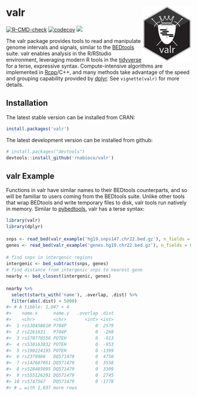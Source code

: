 
# valr <img src="man/figures/logo.png" align="right" />

<!-- badges: start -->

[![R-CMD-check](https://github.com/rnabioco/valr/workflows/R-CMD-check/badge.svg)](https://github.com/rnabioco/valr/actions)
[![codecov](https://codecov.io/gh/rnabioco/valr/branch/master/graph/badge.svg)](https://app.codecov.io/gh/rnabioco/valr)
[![](https://www.r-pkg.org/badges/version/valr)](https://CRAN.R-project.org/package=valr)
<!-- badges: end -->

The valr package provides tools to read and manipulate genome intervals
and signals, similar to the
[BEDtools](https://bedtools.readthedocs.io/en/latest/) suite. valr
enables analysis in the R/RStudio environment, leveraging modern R tools
in the [tidyverse](https://www.tidyverse.org/) for a terse, expressive
syntax. Compute-intensive algorithms are implemented in
[Rcpp](http://www.rcpp.org)/C++, and many methods take advantage of the
speed and grouping capability provided by
[dplyr](https://dplyr.tidyverse.org/). See `vignette(valr)` for more
details.

## Installation

The latest stable version can be installed from CRAN:

``` r
install.packages('valr')
```

The latest development version can be installed from github:

``` r
# install.packages("devtools")
devtools::install_github('rnabioco/valr')
```

## valr Example

Functions in valr have similar names to their BEDtools counterparts, and
so will be familiar to users coming from the BEDtools suite. Unlike
other tools that wrap BEDtools and write temporary files to disk, valr
tools run natively in memory. Similar to
[pybedtools](https://daler.github.io/pybedtools/#why-pybedtools), valr
has a terse syntax:

``` r
library(valr)
library(dplyr)

snps <- read_bed(valr_example('hg19.snps147.chr22.bed.gz'), n_fields = 6)
genes <- read_bed(valr_example('genes.hg19.chr22.bed.gz'), n_fields = 6)

# find snps in intergenic regions
intergenic <- bed_subtract(snps, genes)
# find distance from intergenic snps to nearest gene
nearby <- bed_closest(intergenic, genes)

nearby %>%
  select(starts_with('name'), .overlap, .dist) %>%
  filter(abs(.dist) < 5000)
#> # A tibble: 1,047 × 4
#>    name.x      name.y   .overlap .dist
#>    <chr>       <chr>       <int> <int>
#>  1 rs530458610 P704P           0  2579
#>  2 rs2261631   P704P           0  -268
#>  3 rs570770556 POTEH           0  -913
#>  4 rs538163832 POTEH           0  -953
#>  5 rs190224195 POTEH           0 -1399
#>  6 rs2379966   DQ571479        0  4750
#>  7 rs142687051 DQ571479        0  3558
#>  8 rs528403095 DQ571479        0  3309
#>  9 rs555126291 DQ571479        0  2745
#> 10 rs5747567   DQ571479        0 -1778
#> # … with 1,037 more rows
```
